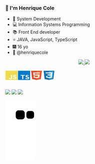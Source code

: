 ###   👑 I'm Henrique Cole

- 🔭 System Development
- 💻 Information Systems Programming
- 📚 Front End developer
- ⭐ JAVA, JavaScript, TypeScript
- 🎆 16 yo
- 📌 @henriquecole

<div align="center">
  <a href="https://github.com/HenriqueCole">
  <img height="167em" src="https://github-readme-stats.vercel.app/api?username=HenriqueCole&show_icons=true&theme=dark&include_all_commits=true&count_private=true"/>
  <img height="167em" src="https://github-readme-stats.vercel.app/api/top-langs/?username=HenriqueCole&layout=compact&langs_count=7&theme=dark"/>
 </div>
  <div dir="auto">
    <br />
    <div class="containerIMG" style ="display: flex">
  <img align="center" alt="Cole-Js" height="30" width="40" src="https://raw.githubusercontent.com/devicons/devicon/master/icons/javascript/javascript-plain.svg" style="max-width: 100%;">
  <img align="center" alt="Cole-Ts" height="30" width="40" src="https://raw.githubusercontent.com/devicons/devicon/master/icons/typescript/typescript-plain.svg" style="max-width: 100%;">
  <img align="center" alt="Cole-HTML" height="30" width="40" src="https://raw.githubusercontent.com/devicons/devicon/master/icons/html5/html5-original.svg" style="max-width: 100%;">
  <img align="center" alt="Cole-CSS" height="30" width="40" src="https://raw.githubusercontent.com/devicons/devicon/master/icons/css3/css3-original.svg" style="max-width: 100%;">
</div>
  
##
  <div> 
  <a href="https://instagram.com/henriquecole" target="_blank"><img src="https://img.shields.io/badge/-Instagram-%23E4405F?style=for-the-badge&logo=instagram&logoColor=white" target="_blank"></a>
  <a href = "mailto:henriquecolefernandes@gmail.com"><img src="https://img.shields.io/badge/-Gmail-%23333?style=for-the-badge&logo=gmail&logoColor=white" target="_blank"></a>
  <a href="https://www.linkedin.com/in/henrique-cole-fernandes-61b233232/" target="_blank"><img src="https://img.shields.io/badge/-LinkedIn-%230077B5?style=for-the-badge&logo=linkedin&logoColor=white" target="_blank"></a> 
 </div>
  
  ![Snake animation](https://github.com/HenriqueCole/HenriqueCole/blob/output/github-contribution-grid-snake.svg)
